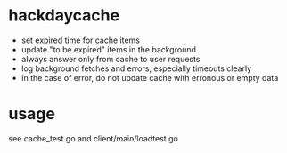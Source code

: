 # hackdaycache

- set expired time for cache items
- update "to be expired" items in the background
- always answer only from cache to user requests
- log background fetches and errors, especially timeouts clearly
- in the case of error, do not update cache with erronous or empty data

# usage

see cache_test.go and client/main/loadtest.go